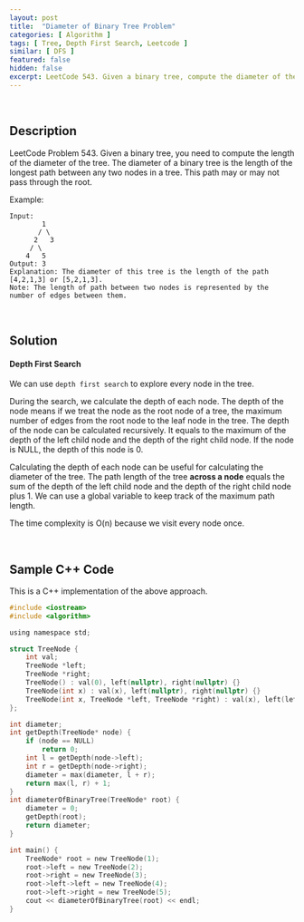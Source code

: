```yaml
---
layout: post
title:  "Diameter of Binary Tree Problem"
categories: [ Algorithm ]
tags: [ Tree, Depth First Search, Leetcode ]
similar: [ DFS ]
featured: false
hidden: false
excerpt: LeetCode 543. Given a binary tree, compute the diameter of the tree.
---
```


<br />

## Description

LeetCode Problem 543. Given a binary tree, you need to compute the length of the diameter of the tree. The diameter of a binary tree is the length of the longest path between any two nodes in a tree. This path may or may not pass through the root.

Example: 
```
Input: 
        1
       / \
      2   3
     / \
    4   5
Output: 3
Explanation: The diameter of this tree is the length of the path [4,2,1,3] or [5,2,1,3].
Note: The length of path between two nodes is represented by the number of edges between them.
```

<br />

## Solution

#### Depth First Search

We can use `depth first search` to explore every node in the tree. 

During the search, we calculate the depth of each node. The depth of the node means if we treat the node as the root node of a tree, the maximum number of edges from the root node to the leaf node in the tree. The depth of the node can be calculated recursively. It equals to the maximum of the depth of the left child node and the depth of the right child node. If the node is NULL, the depth of this node is 0.

Calculating the depth of each node can be useful for calculating the diameter of the tree. The path length of the tree **across a node** equals the sum of the depth of the left child node and the depth of the right child node plus 1. We can use a global variable to keep track of the maximum path length.

The time complexity is O(n) because we visit every node once.

<br />

## Sample C++ Code


This is a C++ implementation of the above approach.

```c
#include <iostream>
#include <algorithm>

using namespace std;

struct TreeNode {
    int val;
    TreeNode *left;
    TreeNode *right;
    TreeNode() : val(0), left(nullptr), right(nullptr) {}
    TreeNode(int x) : val(x), left(nullptr), right(nullptr) {}
    TreeNode(int x, TreeNode *left, TreeNode *right) : val(x), left(left), right(right) {} 
};

int diameter;
int getDepth(TreeNode* node) {
    if (node == NULL)
        return 0;
    int l = getDepth(node->left);
    int r = getDepth(node->right);
    diameter = max(diameter, l + r);
    return max(l, r) + 1;
}
int diameterOfBinaryTree(TreeNode* root) {
    diameter = 0;
    getDepth(root);
    return diameter;
}

int main() {
    TreeNode* root = new TreeNode(1);
    root->left = new TreeNode(2);
    root->right = new TreeNode(3);
    root->left->left = new TreeNode(4);
    root->left->right = new TreeNode(5);
    cout << diameterOfBinaryTree(root) << endl;
}
```

